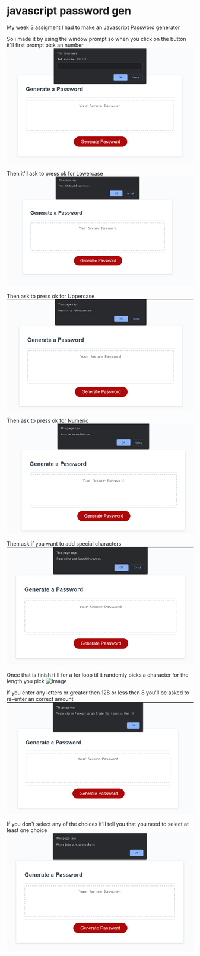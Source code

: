 # javascript password gen
My week 3 assigment 
I had to make an Javascript Password generator 

So i made it by using the window prompt so when you click on the button it'll first prompt pick an number
![Image](Prompt1.png)

Then it'll ask to press ok for Lowercase
![Image](Prompt2.png)

Then ask to press ok for Uppercase
![Image](Prompt3.png)

Then ask to press ok for Numeric
![Image](Prompt4.png)

Then ask if you want to add special characters
![Image](Prompt5.png)

Once that is finish it'll for a for loop til it randomly picks a character for the length you pick
![Image](Finshed.png)

If you enter any letters or greater then 128 or less then 8 you'll be asked to re-enter an correct amount
![Image](Incorrect.png)

If you don't select any of the choices it'll tell you that you need to select at least one choice
![Image](Choice.png)
